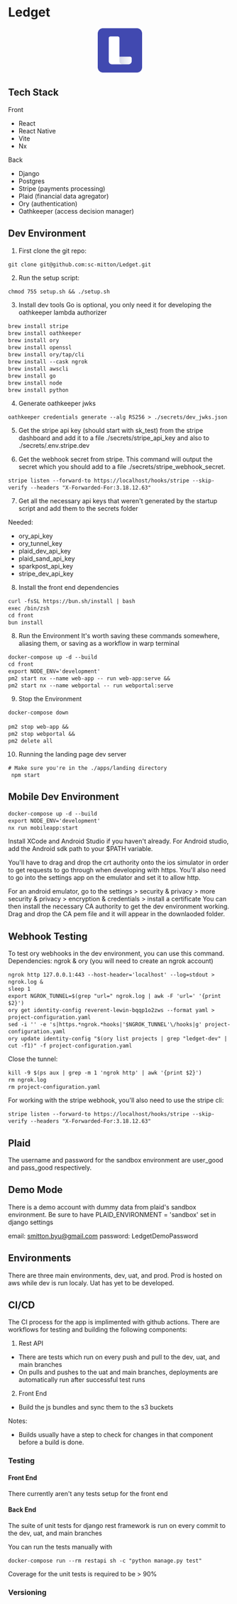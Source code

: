 # Ledget

<div style="text-align:center">
  <img src="media/logoicon.png" alt="Logo" width="100" height="100">
</div>

## Tech Stack

Front

- React
- React Native
- Vite
- Nx

Back

- Django
- Postgres
- Stripe (payments processing)
- Plaid (financial data agregator)
- Ory (authentication)
- Oathkeeper (access decision manager)

## Dev Environment

1. First clone the git repo:

```
git clone git@github.com:sc-mitton/Ledget.git
```

2. Run the setup script:

```
chmod 755 setup.sh && ./setup.sh
```

3. Install dev tools
   Go is optional, you only need it for developing the oathkeeper lambda authorizer

```
brew install stripe
brew install oathkeeper
brew install ory
brew install openssl
brew install ory/tap/cli
brew install --cask ngrok
brew install awscli
brew install go
brew install node
brew install python
```

4. Generate oathkeeper jwks

```
oathkeeper credentials generate --alg RS256 > ./secrets/dev_jwks.json
```

5. Get the stripe api key (should start with sk_test) from the stripe dashboard and add it to a file ./secrets/stripe_api_key and also to ./secrets/.env.stripe.dev

6. Get the webhook secret from stripe. This command will output the secret which you should add to a file ./secrets/stripe_webhook_secret.

```
stripe listen --forward-to https://localhost/hooks/stripe --skip-verify --headers "X-Forwarded-For:3.18.12.63"
```

7. Get all the necessary api keys that weren't generated by the startup script and add them to the secrets folder

Needed:

- ory_api_key
- ory_tunnel_key
- plaid_dev_api_key
- plaid_sand_api_key
- sparkpost_api_key
- stripe_dev_api_key

8. Install the front end dependencies

```
curl -fsSL https://bun.sh/install | bash
exec /bin/zsh
cd front
bun install
```

8. Run the Environment
   It's worth saving these commands somewhere, aliasing them, or saving as a workflow in warp terminal

```
docker-compose up -d --build
cd front
export NODE_ENV='development'
pm2 start nx --name web-app -- run web-app:serve &&
pm2 start nx --name webportal -- run webportal:serve
```

9. Stop the Environment

```
docker-compose down

pm2 stop web-app &&
pm2 stop webportal &&
pm2 delete all
```

10. Running the landing page dev server

```
# Make sure you're in the ./apps/landing directory
 npm start
```

## Mobile Dev Environment

```
docker-compose up -d --build
export NODE_ENV='development'
nx run mobileapp:start
```

Install XCode and Android Studio if you haven't already. For Android studio, add the Android sdk path to your $PATH variable.

You'll have to drag and drop the crt authority onto the ios simulator in order to get requests to go through when developing with https. You'll also need to go into the settings app on the emulator and set it to allow http.

For an android emulator, go to the settings > security & privacy > more security & privacy > encryption & credentials > install a certificate
You can then install the necessary CA authority to get the dev environment working. Drag and drop the CA pem file and it will appear in the downlaoded folder.

## Webhook Testing

To test ory webhooks in the dev environment, you can use this command.
Dependencies: ngrok & ory (you will need to create an ngrok account)

```
ngrok http 127.0.0.1:443 --host-header='localhost' --log=stdout > ngrok.log &
sleep 1
export NGROK_TUNNEL=$(grep "url=" ngrok.log | awk -F 'url=' '{print $2}')
ory get identity-config reverent-lewin-bqqp1o2zws --format yaml > project-configuration.yaml
sed -i '' -e 's|https.*ngrok.*hooks|'$NGROK_TUNNEL'\/hooks|g' project-configuration.yaml
ory update identity-config "$(ory list projects | grep "ledget-dev" | cut -f1)" -f project-configuration.yaml
```

Close the tunnel:

```
kill -9 $(ps aux | grep -m 1 'ngrok http' | awk '{print $2}')
rm ngrok.log
rm project-configuration.yaml
```

For working with the stripe webhook, you'll also need to use the stripe cli:

```
stripe listen --forward-to https://localhost/hooks/stripe --skip-verify --headers "X-Forwarded-For:3.18.12.63"
```

## Plaid

The username and password for the sandbox environment are user_good and pass_good respectively.

## Demo Mode

There is a demo account with dummy data from plaid's sandbox environment.
Be sure to have PLAID_ENVIRONMENT = 'sandbox' set in django settings

email: smitton.byu@gmail.com
password: LedgetDemoPassword

## Environments

There are three main environments, dev, uat, and prod. Prod is hosted on aws while dev is
run localy. Uat has yet to be developed.

## CI/CD

The CI process for the app is implimented with github actions. There are workflows for testing and building
the following components:

1. Rest API

- There are tests which run on every push and pull to the dev, uat, and main branches
- On pulls and pushes to the uat and main branches, deployments are automatically run
  after successful test runs

2. Front End

- Build the js bundles and sync them to the s3 buckets

Notes:

- Builds usually have a step to check for changes in that component before a build is done.

### Testing

#### Front End

There currently aren't any tests setup for the front end

#### Back End

The suite of unit tests for django rest framework is run on every commit to the dev, uat, and main branches

You can run the tests manually with

```
docker-compose run --rm restapi sh -c "python manage.py test"
```

Coverage for the unit tests is required to be > 90%

### Versioning
